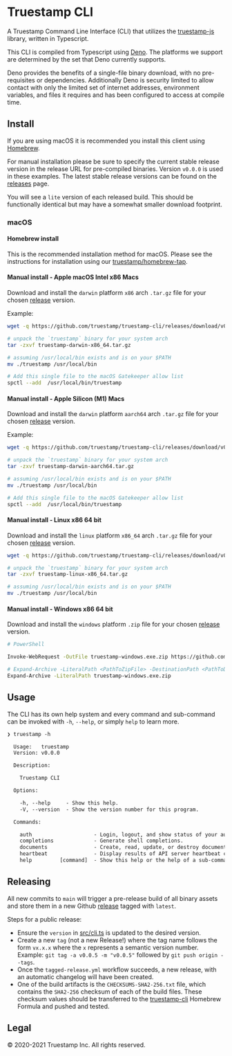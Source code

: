 # Truestamp CLI

A Truestamp Command Line Interface (CLI) that utilizes the
[truestamp-js](https://github.com/truestamp/truestamp-js) library, written in
Typescript.

This CLI is compiled from Typescript using [Deno](https://deno.land/). The
platforms we support are determined by the set that Deno currently supports.

Deno provides the benefits of a single-file binary download, with no
pre-requisites or dependencies. Additionally Deno is security limited to allow
contact with only the limited set of internet addresses, environment variables,
and files it requires and has been configured to access at compile time.

## Install

If you are using macOS it is recommended you install this client using
[Homebrew](https://brew.sh/).

For manual installation please be sure to specify the current stable release
version in the release URL for pre-compiled binaries. Version `v0.0.0` is used
in these examples. The latest stable release versions can be found on the
[releases](https://github.com/truestamp/truestamp-cli/releases) page.

You will see a `lite` version of each released build. This should be
functionally identical but may have a somewhat smaller download footprint.

### macOS

#### Homebrew install

This is the recommended installation method for macOS. Please see the
instructions for installation using our
[truestamp/homebrew-tap](https://github.com/truestamp/homebrew-tap/).

#### Manual install - Apple macOS Intel x86 Macs

Download and install the `darwin` platform `x86` arch `.tar.gz` file for your
chosen [release](https://github.com/truestamp/truestamp-cli/releases) version.

Example:

```sh
wget -q https://github.com/truestamp/truestamp-cli/releases/download/v0.0.0/truestamp-darwin-x86_64.tar.gz

# unpack the `truestamp` binary for your system arch
tar -zxvf truestamp-darwin-x86_64.tar.gz

# assuming /usr/local/bin exists and is on your $PATH
mv ./truestamp /usr/local/bin

# Add this single file to the macOS Gatekeeper allow list
spctl --add  /usr/local/bin/truestamp
```

#### Manual install - Apple Silicon (M1) Macs

Download and install the `darwin` platform `aarch64` arch `.tar.gz` file for
your chosen [release](https://github.com/truestamp/truestamp-cli/releases)
version.

Example:

```sh
wget -q https://github.com/truestamp/truestamp-cli/releases/download/v0.0.0/truestamp-darwin-aarch64.tar.gz

# unpack the `truestamp` binary for your system arch
tar -zxvf truestamp-darwin-aarch64.tar.gz

# assuming /usr/local/bin exists and is on your $PATH
mv ./truestamp /usr/local/bin

# Add this single file to the macOS Gatekeeper allow list
spctl --add  /usr/local/bin/truestamp
```

#### Manual install - Linux x86 64 bit

Download and install the `linux` platform `x86_64` arch `.tar.gz` file for your
chosen [release](https://github.com/truestamp/truestamp-cli/releases) version.

```sh
wget -q https://github.com/truestamp/truestamp-cli/releases/download/v0.0.0/truestamp-linux-x86_64.tar.gz

# unpack the `truestamp` binary for your system arch
tar -zxvf truestamp-linux-x86_64.tar.gz

# assuming /usr/local/bin exists and is on your $PATH
mv ./truestamp /usr/local/bin
```

#### Manual install - Windows x86 64 bit

Download and install the `windows` platform `.zip` file for your chosen
[release](https://github.com/truestamp/truestamp-cli/releases) version.

```sh
# PowerShell

Invoke-WebRequest -OutFile truestamp-windows.exe.zip https://github.com/truestamp/truestamp-cli/releases/download/v0.0.0/truestamp-windows.exe.zip

# Expand-Archive -LiteralPath <PathToZipFile> -DestinationPath <PathToDestination>
Expand-Archive -LiteralPath truestamp-windows.exe.zip
```

## Usage

The CLI has its own help system and every command and sub-command can be invoked
with `-h`, `--help`, or simply `help` to learn more.

```txt
❯ truestamp -h

  Usage:   truestamp
  Version: v0.0.0

  Description:

    Truestamp CLI

  Options:

    -h, --help     - Show this help.
    -V, --version  - Show the version number for this program.

  Commands:

    auth                    - Login, logout, and show status of your authentication.
    completions             - Generate shell completions.
    documents               - Create, read, update, or destroy documents.
    heartbeat               - Display results of API server heartbeat call.
    help         [command]  - Show this help or the help of a sub-command.
```

## Releasing

All new commits to `main` will trigger a pre-release build of all binary assets
and store them in a new Github
[release](https://github.com/truestamp/truestamp-cli/releases) tagged with
`latest`.

Steps for a public release:

- Ensure the `version` in [src/cli.ts](src/cli.ts) is updated to the desired
  version.
- Create a new `tag` (not a new Release!) where the tag name follows the form
  `vx.x.x` where the `x` represents a semantic version number. Example:
  `git tag -a v0.0.5 -m "v0.0.5"` followed by `git push origin --tags`.
- Once the `tagged-release.yml` workflow succeeds, a new release, with an
  automatic changelog will have been created.
- One of the build artifacts is the `CHECKSUMS-SHA2-256.txt` file, which
  contains the `SHA2-256` checksum of each of the build files. These checksum
  values should be transferred to the
  [truestamp-cli](https://github.com/truestamp/homebrew-tap/blob/main/Formula/truestamp-cli.rb)
  Homebrew Formula and pushed and tested.

## Legal

© 2020-2021 Truestamp Inc. All rights reserved.
